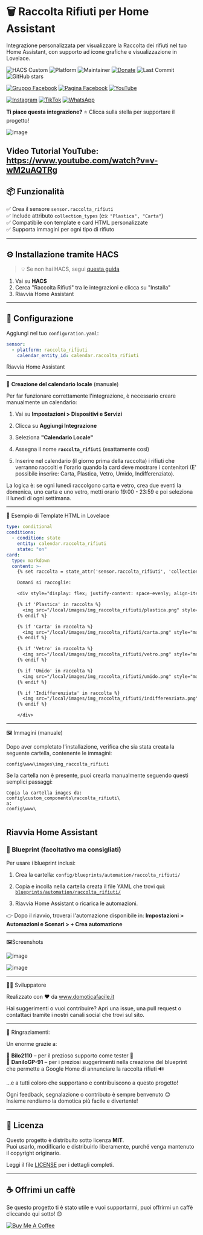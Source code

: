 # 🗑️ Raccolta Rifiuti per Home Assistant

Integrazione personalizzata per visualizzare la Raccolta dei rifiuti nel tuo Home Assistant, con supporto ad icone grafiche e visualizzazione in Lovelace.

![HACS Custom](https://img.shields.io/badge/HACS-Custom-blue)
![Platform](https://img.shields.io/badge/Platform-Home%20Assistant-41BDF5)
![Maintainer](https://img.shields.io/badge/Maintainer-DomoticaFacile-blueviolet)
[![Donate](https://img.shields.io/badge/Buy_Me_A_Coffee-%E2%98%95-yellow)](https://www.buymeacoffee.com/domoticafacile)
![Last Commit](https://img.shields.io/github/last-commit/DomoticaFacile/raccolta_rifiuti)
![GitHub stars](https://img.shields.io/github/stars/DomoticaFacile/raccolta_rifiuti?style=social)


[![Gruppo Facebook](https://img.shields.io/badge/Gruppo-Facebook-1877F2?style=for-the-badge&logo=facebook&logoColor=white)](https://www.facebook.com/groups/domoticafacile)
[![Pagina Facebook](https://img.shields.io/badge/Pagina-Facebook-1877F2?style=for-the-badge&logo=facebook&logoColor=white)](https://www.facebook.com/domoticafacile)
[![YouTube](https://img.shields.io/badge/YouTube-Channel-FF0000?style=for-the-badge&logo=youtube&logoColor=white)](https://www.youtube.com/@DomoticaFacile-it)

[![Instagram](https://img.shields.io/badge/Instagram-Profilo-E4405F?style=for-the-badge&logo=instagram&logoColor=white)](https://www.instagram.com/domoticafacile.it)
[![TikTok](https://img.shields.io/badge/TikTok-Profilo-000000?style=for-the-badge&logo=tiktok&logoColor=white)](https://www.tiktok.com/@domoticafacile6)
[![WhatsApp](https://img.shields.io/badge/WhatsApp-Canale-25D366?style=for-the-badge&logo=whatsapp&logoColor=white)](https://whatsapp.com/channel/0029Vb5qW5O4o7qPGrFbRm1T)

**Ti piace questa integrazione?** ⭐ Clicca sulla stella per supportare il progetto!

![image](https://github.com/user-attachments/assets/2647835f-7981-4974-98c8-f82dcfe85b48)

Video Tutorial YouTube: https://www.youtube.com/watch?v=v-wM2uAQTRg
---

## 📦 Funzionalità

✅ Crea il sensore `sensor.raccolta_rifiuti`  
✅ Include attributo `collection_types` (es: `"Plastica", "Carta"`)  
✅ Compatibile con template e card HTML personalizzate  
✅ Supporta immagini per ogni tipo di rifiuto

---

## ⚙️ Installazione tramite HACS

> 💡 Se non hai HACS, segui [questa guida](https://hacs.xyz/docs/setup/download)

1. Vai su **HACS**
2. Cerca "Raccolta Rifiuti" tra le integrazioni e clicca su "Installa"
3. Riavvia Home Assistant

---

## 🧾 Configurazione

Aggiungi nel tuo `configuration.yaml`:

```yaml
sensor:
  - platform: raccolta_rifiuti
    calendar_entity_id: calendar.raccolta_rifiuti
```

Riavvia Home Assistant

---

📆 **Creazione del calendario locale**   (manuale)

Per far funzionare correttamente l'integrazione, è necessario creare manualmente un calendario:

1. Vai su **Impostazioni > Dispositivi e Servizi**
2. Clicca su **Aggiungi Integrazione**
3. Seleziona **"Calendario Locale"**
4. Assegna il nome **`raccolta_rifiuti`** (esattamente così)

5. Inserire nel calendario (il giorno prima della raccolta) i rifiuti che verranno raccolti e l'orario 
quando la card deve mostrare i contenitori (E' possibile inserire: Carta, Plastica, Vetro, Umido, Indifferenziato).

La logica è: se ogni lunedi raccolgono carta e vetro, crea due eventi la domenica,
uno carta e uno vetro, metti orario 19:00 - 23:59 e poi seleziona il lunedi di ogni settimana.
	
---

🧠 Esempio di Template HTML in Lovelace

```yaml
type: conditional
conditions:
  - condition: state
    entity: calendar.raccolta_rifiuti
    state: "on"
card:
  type: markdown
  content: >-
    {% set raccolta = state_attr('sensor.raccolta_rifiuti', 'collection_types') %}

    Domani si raccoglie:

    <div style="display: flex; justify-content: space-evenly; align-items: center;">

    {% if 'Plastica' in raccolta %}
      <img src="/local/images/img_raccolta_rifiuti/plastica.png" style="max-width: 50px; max-height: 50px;" />
    {% endif %}

    {% if 'Carta' in raccolta %}
      <img src="/local/images/img_raccolta_rifiuti/carta.png" style="max-width: 50px; max-height: 50px;" />
    {% endif %}

    {% if 'Vetro' in raccolta %}
      <img src="/local/images/img_raccolta_rifiuti/vetro.png" style="max-width: 50px; max-height: 50px;" />
    {% endif %}

    {% if 'Umido' in raccolta %}
      <img src="/local/images/img_raccolta_rifiuti/umido.png" style="max-width: 50px; max-height: 50px;" />
    {% endif %}

    {% if 'Indifferenziata' in raccolta %}
      <img src="/local/images/img_raccolta_rifiuti/indifferenziata.png" style="max-width: 50px; max-height: 50px;" />
    {% endif %}

    </div>
```
---
🖼️ Immagini (manuale)

Dopo aver completato l'installazione, verifica che sia stata creata la seguente cartella, contenente le immagini:

``` config\www\images\img_raccolta_rifiuti ```

Se la cartella non è presente, puoi crearla manualmente seguendo questi semplici passaggi:

```
Copia la cartella images da:
config\custom_components\raccolta_rifiuti\
a:
config\www\
    
```
Riavvia Home Assistant
---
### 📘 Blueprint (facoltativo ma consigliati)

Per usare i blueprint inclusi:

1. Crea la cartella:
   `config/blueprints/automation/raccolta_rifiuti/`

2. Copia  e incolla nella cartella creata il file YAML che trovi qui:
   [`blueprints/automation/raccolta_rifiuti/`](https://github.com/DomoticaFacile/raccolta_rifiuti/tree/main/blueprints/automation/raccolta_rifiuti)

3. Riavvia Home Assistant o ricarica le automazioni.

👉 Dopo il riavvio, troverai l'automazione disponibile in:
**Impostazioni > Automazioni e Scenari > + Crea automazione**

---
🖼️Screenshots

![image](https://github.com/user-attachments/assets/3b0a8c7b-7e09-4b59-b57e-f7fd8e57a3ae)

![image](https://github.com/user-attachments/assets/bd05df5b-f3ab-4b87-b041-7eba9fef88be)

---

👨‍💻 Sviluppatore

Realizzato con ❤️ da www.domoticafacile.it

Hai suggerimenti o vuoi contribuire?
Apri una issue, una pull request o contattaci tramite i nostri canali social che trovi sul sito.

---

💖 Ringraziamenti:

Un enorme grazie a:

👤 **Bilo2110** – per il prezioso supporto come tester 🧪  
👤 **DaniloGP-91** – per i preziosi suggerimenti nella creazione del blueprint che permette a Google Home di annunciare la raccolta rifiuti 🔊

...e a tutti coloro che supportano e contribuiscono a questo progetto!

Ogni feedback, segnalazione o contributo è sempre benvenuto 😊  
Insieme rendiamo la domotica più facile e divertente!

---

## 📄 Licenza

Questo progetto è distribuito sotto licenza **MIT**.  
Puoi usarlo, modificarlo e distribuirlo liberamente, purché venga mantenuto il copyright originario.

Leggi il file [LICENSE](LICENSE) per i dettagli completi.

---

## ☕ Offrimi un caffè

Se questo progetto ti è stato utile e vuoi supportarmi, puoi offrirmi un caffè cliccando qui sotto! 😊

[![Buy Me A Coffee](https://github.com/appcraftstudio/buymeacoffee/raw/master/Images/snapshot-bmc-button.png)](https://www.buymeacoffee.com/domoticafacile)
